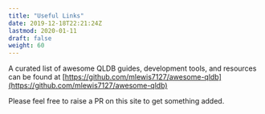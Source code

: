 ```yaml
---
title: "Useful Links"
date: 2019-12-18T22:21:24Z
lastmod: 2020-01-11
draft: false
weight: 60
---
```


A curated list of awesome QLDB guides, development tools, and resources can be found at [https://github.com/mlewis7127/awesome-qldb](https://github.com/mlewis7127/awesome-qldb)

Please feel free to raise a PR on this site to get something added.
